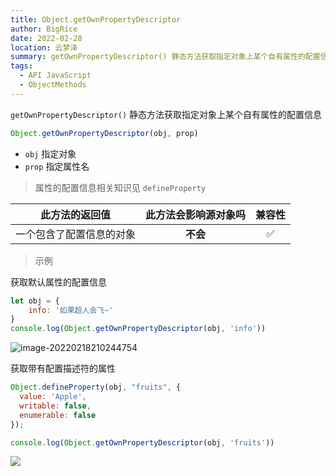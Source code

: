 ```yaml
---
title: Object.getOwnPropertyDescriptor
author: BigRice
date: 2022-02-28
location: 云梦泽
summary: getOwnPropertyDescriptor() 静态方法获取指定对象上某个自有属性的配置信息
tags:
  - API JavaScript
  - ObjectMethods
---
```


`getOwnPropertyDescriptor()` 静态方法获取指定对象上某个自有属性的配置信息

 ```js
Object.getOwnPropertyDescriptor(obj, prop)
 ```

 - `obj` 指定对象
 - `prop` 指定属性名

> 属性的配置信息相关知识见 `defineProperty`

 |      此方法的返回值      | 此方法会影响源对象吗 | 兼容性 |
 | :----------------------: | :------------------: | :----: |
 | 一个包含了配置信息的对象 |       **不会**       |   ✅    |



> 示例

获取默认属性的配置信息

```js
let obj = {
    info: '如果超人会飞~'
}
console.log(Object.getOwnPropertyDescriptor(obj, 'info'))
```

![image-20220218210244754](https://sbr-1314368469.cos.ap-guangzhou.myqcloud.com/Images/202301062320050.png)



获取带有配置描述符的属性

```js
Object.defineProperty(obj, "fruits", {
  value: 'Apple',
  writable: false,
  enumerable: false
});

console.log(Object.getOwnPropertyDescriptor(obj, 'fruits'))
```

![](https://sbr-1314368469.cos.ap-guangzhou.myqcloud.com/Images/202301062320788.png)
